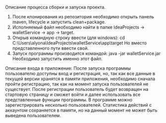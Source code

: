 Описание процесса сборки и запуска проекта.
1. После клонирования из репозитория необходимо открыть панель maven, 
lifecycle и запустить clean+package.
2. Исполняемый файл необходимо найти в папке IdeaProjects ->
walletService -> app -> target.
3. Открыв командную строку ввести (для windows):
cd C:\Users\alyona\IdeaProjects\walletService\app\target
Но вместо представленного пути ввести свой.
4. Запуск программы производится командой:
java -jar walletService.jar
Необходимо запустить именно этот файл.

Описание входа в приложение:
После запуска программы пользователю доступны вход и регистрация,
но, так как все данные в текущей версии хранятся в памяти приложения,
необходимо сначала пройти регистрацию, так как на момент запуска 
пользователей не существует. После регистрации пользователь будет возвращен
на стартовую страницу и сможет войти и далее использовать все представленные 
функции программы. В программе можно зарегистрировать несколько пользователей.
Статистика действий с аккаунтом сохраняется в памяти, но на данный момент 
не может быть выведена пользователем.